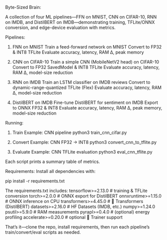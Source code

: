 Byte-Sized Brain:

A collection of four ML pipelines—FFN on MNIST, CNN on CIFAR-10, RNN on IMDB, and DistilBERT on IMDB—demonstrating training, TFLite/ONNX conversion, and edge-device evaluation with metrics.

Pipelines:
1. FNN on MNIST
  Train a feed-forward network on MNIST
  Convert to FP32 & INT8 TFLite
  Evaluate accuracy, latency, RAM Δ, peak memory

2. CNN on CIFAR-10
  Train a simple CNN (MobileNetV2 head) on CIFAR-10
  Convert to FP32 SavedModel & INT8 TFLite
  Evaluate accuracy, latency, RAM Δ, model-size reduction

3. RNN on IMDB
  Train an LSTM classifier on IMDB reviews
  Convert to dynamic-range-quantized TFLite (Flex)
  Evaluate accuracy, latency, RAM Δ, model-size reduction

4. DistilBERT on IMDB
  Fine-tune DistilBERT for sentiment on IMDB
  Export to ONNX FP32 & INT8
  Evaluate accuracy, latency, RAM Δ, peak memory, model-size reduction

Running:
1. Train
Example: CNN pipeline
  python3 train_cnn_cifar.py

2. Convert
Example: CNN FP32 → INT8
  python3 convert_cnn_to_tflite.py

3. Evaluate
Example: CNN TFLite evaluation
  python3 eval_cnn_tflite.py

Each script prints a summary table of metrics.

Requirements:
Install all dependencies with:

  pip install -r requirements.txt

The requirements.txt includes:
tensorflow>=2.13.0           # training & TFLite conversion
torch>=2.0.0                 # ONNX export for DistilBERT
onnxruntime>=1.15.0          # ONNX inference on CPU
transformers>=4.45.0         # 🤗 Transformers (DistilBERT)
datasets>=2.16.0             # HF Datasets (IMDB, etc.)
numpy>=1.24.0
psutil>=5.9.0                # RAM measurements
pyrapl>=0.4.0                # (optional) energy profiling
accelerate>=0.20.0           # optional 🤗 Trainer support

That’s it—clone the repo, install requirements, then run each pipeline’s train/convert/eval scripts as needed.
